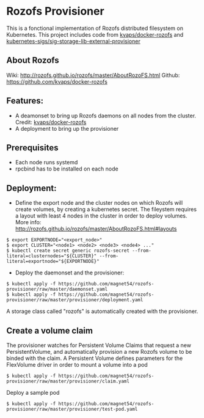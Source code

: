 # Rozofs Provisioner

This is a fonctional implementation of Rozofs distributed filesystem on Kubernetes.
This project includes code from [kvaps/docker-rozofs]  and [kubernetes-sigs/sig-storage-lib-external-provisioner] 

## About Rozofs
Wiki: http://rozofs.github.io/rozofs/master/AboutRozoFS.html
Github: https://github.com/kvaps/docker-rozofs


## Features:
  - A deamonset to bring up Rozofs daemons on all nodes from the cluster. Credit: [kvaps/docker-rozofs]
  - A deployment to bring up the provisioner
## Prerequisites
  - Each node runs systemd
  - rpcbind has to be installed on each node
## Deployment:

  - Define the export node and the cluster nodes on which Rozofs will create volumes, by creating a kubernetes secret. The fileystem requires a layout with least 4 nodes in the cluster in order to deploy volumes. More info: http://rozofs.github.io/rozofs/master/AboutRozoFS.html#layouts
```
$ export EXPORTNODE="<export_node>"
$ export CLUSTER="<node1> <node2> <node3> <node4> ..."
$ kubectl create secret generic rozofs-secret --from-literal=clusternodes="${CLUSTER}" --from-literal=exportnode="${EXPORTNODE}"
```
  - Deploy the daemonset and the provisioner:
```
$ kubectl apply -f https://github.com/magnet54/rozofs-provisioner/raw/master/daemonset.yaml
$ kubectl apply -f https://github.com/magnet54/rozofs-provisioner/raw/master/provisioner/deployment.yaml
```
A storage class called "rozofs" is automatically created with the provisioner.

## Create a volume claim
The provisioner watches for Persistent Volume Claims that request a new PersistentVolume, and automatically provision a new Rozofs volume to be binded with the claim. 
A Persistent Volume defines parameters for the FlexVolume driver in order to mount a volume into a pod
```
$ kubectl apply -f https://github.com/magnet54/rozofs-provisioner/raw/master/provisioner/claim.yaml
```

Deploy a sample pod

```
$ kubectl apply -f https://github.com/magnet54/rozofs-provisioner/raw/master/provisioner/test-pod.yaml
```


   [kvaps/docker-rozofs]: <https://github.com/kvaps/docker-rozofs>
   [kubernetes-sigs/sig-storage-lib-external-provisioner]: <https://github.com/kubernetes-sigs/sig-storage-lib-external-provisioner>

